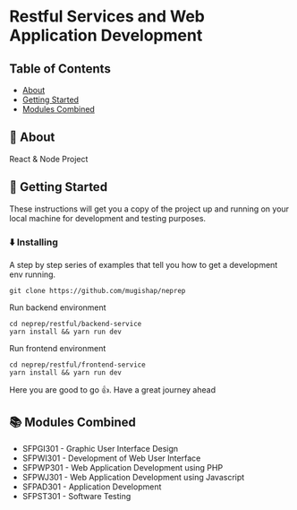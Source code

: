 # Restful Services and Web Application Development

## Table of Contents

- [About](#about)
- [Getting Started](#getting_started)
- [Modules Combined](#modules_combined)

## 📇 About <a name = "about"></a>

React & Node Project

## 🚀 Getting Started <a name = "getting_started"></a>

These instructions will get you a copy of the project up and running on your local machine for development and testing purposes. 


### ⬇️ Installing

A step by step series of examples that tell you how to get a development env running.

```
git clone https://github.com/mugishap/neprep
```

Run backend environment
```
cd neprep/restful/backend-service
yarn install && yarn run dev
```

Run frontend environment
```
cd neprep/restful/frontend-service
yarn install && yarn run dev
```

Here you are good to go 👍. Have a great journey ahead

## 📚 Modules Combined <a name = "modules_combined"></a>

 - SFPGI301 - Graphic User Interface Design
 - SFPWI301 - Development of Web User Interface
 - SFPWP301 - Web Application Development using PHP
 - SFPWJ301 - Web Application Development using Javascript
 - SFPAD301 - Application Development
 - SFPST301 - Software Testing
